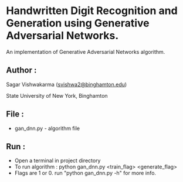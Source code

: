 # Handwritten Digit Recognition and Generation using Generative Adversarial Networks.

An implementation of Generative Adversarial Networks algorithm.

## Author :

Sagar Vishwakarma (svishwa2@binghamton.edu)

State University of New York, Binghamton


## File :

- gan_dnn.py                   - algorithm file


## Run :

- Open a terminal in project directory
- To run algorithm                                      : python gan_dnn.py <train_flag> <generate_flag>
- Flags are 1 or 0. run "python gan_dnn.py -h" for more info.
